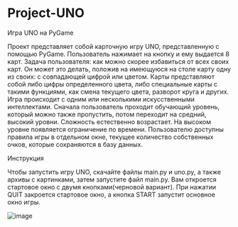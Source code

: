 # Project-UNO
Игра UNO на PyGame

Проект представляет собой карточную игру UNO, представленную с помощью PyGame.
Пользователь нажимает на кнопку и ему выдается 8 карт. Задача пользователя: как можно скорее избавиться от всех своих
карт. Он может это делать, положив на имеющуюся на столе карту одну из своих: с совпадающей цифрой или цветом. Карты
представляют собой либо цифры определенного цвета, либо специальные карты с такими функциями, как смена текущего цвета,
разворот круга и других. Игра происходит с одним или несколькими искусственными интеллектами. Сначала пользователь
проходит обучающий уровень, который можно также пропустить, потом переходит на средний, высокий уровни. Сложность
естественно возрастает. На высоком уровне появляется ограничение по времени. Пользователю доступны правила игры в
отдельном окне, текущее количество собственных очков, которые сохраняются в базу данных.


Инструкция

Чтобы запустить игру UNO, скачайте файлы main.py и uno.py, а также архивы с картинками, затем запустите файл main.py. Вам откроется стартовое окно с двумя кнопками(черновой вариант). 
При нажатии QUIT закроется стартовое окно, а кнопка START запустит основное окно игры.


![image](https://user-images.githubusercontent.com/94629961/148652313-3e59c807-9e1d-4ea1-86e6-db28233b5ad8.png)
